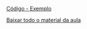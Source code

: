 
[Código - Exemplo](https://github.com/IgorAvilaPereira/crud-java-cassandra)

[Baixar todo o material da aula](https://download-directory.github.io/?url=http://github.com/IgorAvilaPereira/tbd2025_1sem/tree/main/11_cassandra)
&nbsp;
